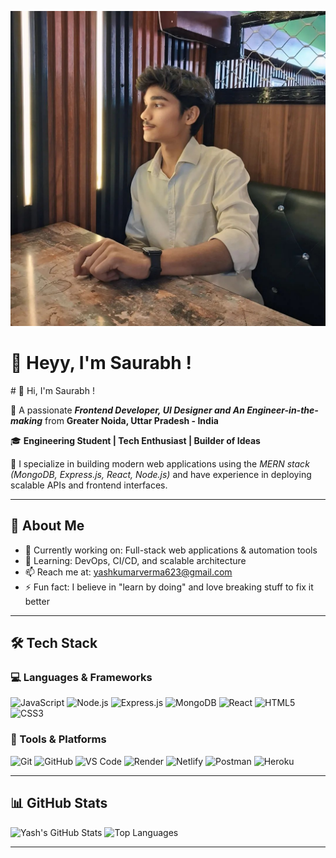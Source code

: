 <img src = "https://github.com/jaiswal-saurabh87/Portfolio/blob/main/image.jpg" alt = "logo"></img>
<h1 style="border-bottom: none;">👋 Heyy, I'm Saurabh !</h1>
# 👋 Hi, I'm Saurabh !

🚀 A passionate ***Frontend Developer, UI Designer and An Engineer-in-the-making*** from **Greater Noida, Uttar Pradesh - India**

🎓 **Engineering Student | Tech Enthusiast | Builder of Ideas**

🔧 I specialize in building modern web applications using the *MERN stack (MongoDB, Express.js, React, Node.js)* and have experience in deploying scalable APIs and frontend interfaces.

---

## 🌟 About Me

- 🔭 Currently working on: Full-stack web applications & automation tools
- 🌱 Learning: DevOps, CI/CD, and scalable architecture
- 📫 Reach me at: yashkumarverma623@gmail.com
- ⚡ Fun fact: I believe in "learn by doing" and love breaking stuff to fix it better

---

## 🛠 Tech Stack

### 💻 Languages & Frameworks

![JavaScript](https://img.shields.io/badge/-JavaScript-F7DF1E?style=flat-square&logo=javascript&logoColor=black)
![Node.js](https://img.shields.io/badge/-Node.js-339933?style=flat-square&logo=node.js&logoColor=white)
![Express.js](https://img.shields.io/badge/-Express.js-000000?style=flat-square&logo=express&logoColor=white)
![MongoDB](https://img.shields.io/badge/-MongoDB-47A248?style=flat-square&logo=mongodb&logoColor=white)
![React](https://img.shields.io/badge/-React-20232A?style=flat-square&logo=react&logoColor=61DAFB)
![HTML5](https://img.shields.io/badge/-HTML5-E34F26?style=flat-square&logo=html5&logoColor=white)
![CSS3](https://img.shields.io/badge/-CSS3-1572B6?style=flat-square&logo=css3&logoColor=white)

### 🧰 Tools & Platforms

![Git](https://img.shields.io/badge/-Git-F05032?style=flat-square&logo=git&logoColor=white)
![GitHub](https://img.shields.io/badge/-GitHub-181717?style=flat-square&logo=github&logoColor=white)
![VS Code](https://img.shields.io/badge/-VSCode-007ACC?style=flat-square&logo=visual-studio-code&logoColor=white)
![Render](https://img.shields.io/badge/-Render-46E3B7?style=flat-square&logo=render&logoColor=white)
![Netlify](https://img.shields.io/badge/-Netlify-00C7B7?style=flat-square&logo=netlify&logoColor=white)
![Postman](https://img.shields.io/badge/-Postman-FF6C37?style=flat-square&logo=postman&logoColor=white)
![Heroku](https://img.shields.io/badge/-Heroku-430098?style=flat-square&logo=heroku&logoColor=white)


---

## 📊 GitHub Stats

![Yash's GitHub Stats](https://github-readme-stats.vercel.app/api?username=Yashkumarverma623&show_icons=true&theme=github_dark&hide_border=true)
![Top Languages](https://github-readme-stats.vercel.app/api/top-langs/?username=Yashkumarverma623&layout=compact&theme=github_dark&hide_border=true)

---
